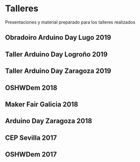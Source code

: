 # Talleres
Presentaciones y material preparado para los talleres realizados

## Obradoiro Arduino Day Lugo 2019

## Taller Arduino Day Logroño 2019

## Taller Arduino Day Zaragoza 2019

## OSHWDem 2018

## Maker Fair Galicia 2018

## Arduino Day Zaragoza 2018

## CEP Sevilla 2017

## OSHWDem 2017
